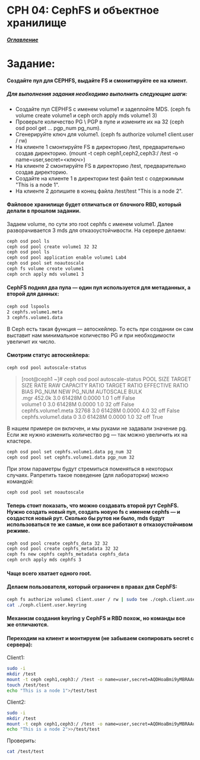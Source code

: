 # CPH 04: CephFS и объектное хранилище
##### [Оглавление](../README.md)

# Задание:
#### Создайте пул для CEPHFS, выдайте FS и смонитируйте ее на клиент.

##### Для выполнения задания необходимо выполнить следующие шаги:

* Создайте пул CEPHFS c именем volume1 и задеплойте MDS. (ceph fs volume create volume1 и ceph orch apply mds volume1 3)
* Проверьте количество PG \ PGP в пуле и измените их на 32 (ceph osd pool get ... pgp_num pg_num).
* Сгенерируйте ключ для volume1. (ceph fs authorize volume1 client.user / rw)
* На клиенте 1 смонтируйте FS в директорию /test, предварительно создав директорию. (mount -t ceph ceph1,ceph2,ceph3:/ /test -o name=user,secret=<ключ>)
* На клиенте 2 смонтируйте FS в директорию /test, предварительно создав директорию.
* Создайте на клиенте 1 в директории test файл test с содержимым "This is a node 1".
* На клиенте 2 допишите в конец файла /test/test "This is a node 2".

#### Файловое хранилище будет отличаться от блочного RBD, который делали в прошлом задании.
Задаем volume, по сути это root cephfs с именем volume1.
Далее разворачивается 3 mds для отказоустойчивости.
На сервере делаем:
```bash
ceph osd pool ls
ceph osd pool create volume1 32 32
ceph osd pool ls
ceph osd pool application enable volume1 Lab4
ceph osd pool set noautoscale
ceph fs volume create volume1
ceph orch apply mds volume1 3
```

#### CephFS поднял два пула — один пул используется для метаданных, а второй для данных:
```bash
ceph osd lspools
2 cephfs.volume1.meta
3 cephfs.volume1.data
```

В Ceph есть такая функция — автоскейлер. То есть при создании он сам выставит нам минимальное количество PG и при необходимости увеличит их число.
#### Смотрим статус автоскейлера:
```bash
ceph osd pool autoscale-status
```

>[root@ceph1 ~]# ceph osd pool autoscale-status
>POOL                   SIZE  TARGET SIZE  RATE  RAW CAPACITY   RATIO  TARGET RATIO  EFFECTIVE RATIO  BIAS  PG_NUM  NEW PG_NUM  AUTOSCALE  BULK   
>.mgr                 452.0k                3.0        61428M  0.0000                                  1.0       1              off        False  
>volume1                  0                 3.0        61428M  0.0000                                  1.0      32              off        False  
>cephfs.volume1.meta  32768                 3.0        61428M  0.0000                                  4.0      32              off        False  
>cephfs.volume1.data      0                 3.0        61428M  0.0000                                  1.0      32              off        True   

В нашем примере он включен, и мы руками не задавали значение pg. Если же нужно изменить количество pg — так можно увеличить их на кластере. 
```bash
ceph osd pool set cephfs.volume1.data pg_num 32
ceph osd pool set cephfs.volume1.data pgp_num 32
```
При этом параметры будут стремиться поменяться в некоторых случаях. Pапретить такое поведение (для лабораторки) можно командой:
```bash 
ceph osd pool set noautoscale
```
#### Теперь стоит показать, что можно создавать второй рут CephFS. Нужно создать новый пул, создать новую fs с именем cephfs — и создастся новый рут. Сколько бы рутов ни было, mds будут использоваться те же самые, и они все работают в отказоустойчивом режиме.
```bash
ceph osd pool create cephfs_data 32 32
ceph osd pool create cephfs_metadata 32 32
ceph fs new cephfs cephfs_metadata cephfs_data
ceph orch apply mds cephfs 3
```

#### Чаще всего хватает одного root.
#### Делаем пользователя, который ограничен в правах для CephFS:
```bash
ceph fs authorize volume1 client.user / rw | sudo tee ./ceph.client.user.keyring
cat ./ceph.client.user.keyring
```

#### Механизм создания keyring у CephFS и RBD похож, но команды все же отличаются.
#### Переходим на клиент и монтируем (не забываем скопировать secret с сервера):

Client1:
```bash
sudo -i
mkdir /test
mount -t ceph ceph1,ceph3:/ /test -o name=user,secret=AQDHoaBmi9yMBRAAuonsvbr80o8HRzkkwuuRag==
touch /test/test
echo "This is a node 1">/test/test
```

Client2:
```bash
sudo -i
mkdir /test
mount -t ceph ceph1,ceph3:/ /test -o name=user,secret=AQDHoaBmi9yMBRAAuonsvbr80o8HRzkkwuuRag==
echo "This is a node 2">>/test/test
```

Проверить: 
```bash
cat /test/test
```



